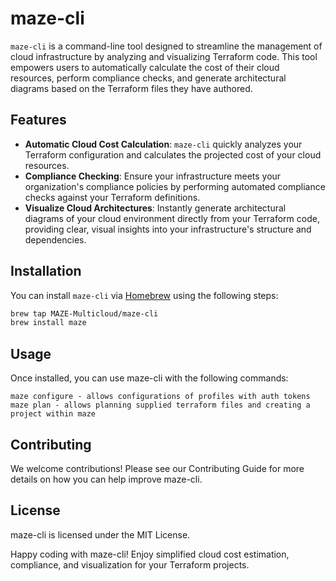 # maze-cli

`maze-cli` is a command-line tool designed to streamline the management of cloud infrastructure by analyzing and visualizing Terraform code. This tool empowers users to automatically calculate the cost of their cloud resources, perform compliance checks, and generate architectural diagrams based on the Terraform files they have authored.

## Features

- **Automatic Cloud Cost Calculation**: `maze-cli` quickly analyzes your Terraform configuration and calculates the projected cost of your cloud resources.
- **Compliance Checking**: Ensure your infrastructure meets your organization's compliance policies by performing automated compliance checks against your Terraform definitions.
- **Visualize Cloud Architectures**: Instantly generate architectural diagrams of your cloud environment directly from your Terraform code, providing clear, visual insights into your infrastructure's structure and dependencies.

## Installation

You can install `maze-cli` via [Homebrew](https://brew.sh/) using the following steps:

```bash
brew tap MAZE-Multicloud/maze-cli
brew install maze
```
## Usage

Once installed, you can use maze-cli with the following commands:
```
maze configure - allows configurations of profiles with auth tokens
maze plan - allows planning supplied terraform files and creating a project within maze
```

## Contributing

We welcome contributions! Please see our Contributing Guide for more details on how you can help improve maze-cli.

## License

maze-cli is licensed under the MIT License.

Happy coding with maze-cli! Enjoy simplified cloud cost estimation, compliance, and visualization for your Terraform projects.
